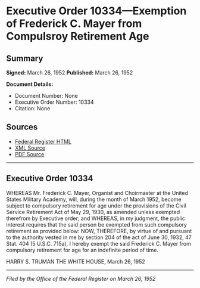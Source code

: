 # Executive Order 10334—Exemption of Frederick C. Mayer from Compulsroy Retirement Age

## Summary

**Signed:** March 26, 1952
**Published:** March 26, 1952

**Document Details:**
- Document Number: None
- Executive Order Number: 10334
- Citation: None

## Sources
- [Federal Register HTML](https://www.presidency.ucsb.edu/documents/executive-order-10334-exemption-frederick-c-mayer-from-compulsroy-retirement-age)
- [XML Source](None)
- [PDF Source](None)

---

## Executive Order 10334

WHEREAS Mr. Frederick C. Mayer, Organist and Choirmaster at the United States Military Academy, will, during the month of March 1952, become subject to compulsory retirement for age under the provisions of the Civil Service Retirement Act of May 29, 1930, as amended unless exempted therefrom by Executive order; and
WHEREAS, in my judgment, the public interest requires that the said person be exempted from such compulsory retirement as provided below:
NOW, THEREFORE, by virtue of and pursuant to the authority vested in me by section 204 of the act of June 30, 1932, 47 Stat. 404 (5 U.S.C. 715a), I hereby exempt the said Frederick C. Mayer from compulsory retirement for age for an indefinite period of time.

HARRY S. TRUMAN
THE WHITE HOUSE,
March 26, 1952

---

*Filed by the Office of the Federal Register on March 26, 1952*
